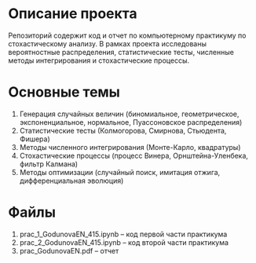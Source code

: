# Описание проекта
Репозиторий содержит код и отчет по компьютерному практикуму по стохастическому анализу. В рамках проекта исследованы вероятностные распределения, статистические тесты, численные методы интегрирования и стохастические процессы.

# Основные темы
1. Генерация случайных величин (биномиальное, геометрическое, экспоненциальное, нормальное, Пуассоновское распределения)
2. Статистические тесты (Колмогорова, Смирнова, Стьюдента, Фишера)
3. Методы численного интегрирования (Монте-Карло, квадратуры)
4. Стохастические процессы (процесс Винера, Орнштейна-Уленбека, фильтр Калмана)
5. Методы оптимизации (случайный поиск, имитация отжига, дифференциальная эволюция)

# Файлы
1. prac_1_GodunovaEN_415.ipynb – код первой части практикума
2. prac_2_GodunovaEN_415.ipynb – код второй части практикума
3. prac_GodunovaEN.pdf – отчет
